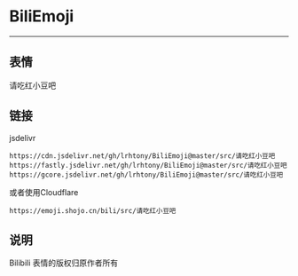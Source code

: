 # BiliEmoji
---
## 表情
请吃红小豆吧
## 链接
jsdelivr
```
https://cdn.jsdelivr.net/gh/lrhtony/BiliEmoji@master/src/请吃红小豆吧
https://fastly.jsdelivr.net/gh/lrhtony/BiliEmoji@master/src/请吃红小豆吧
https://gcore.jsdelivr.net/gh/lrhtony/BiliEmoji@master/src/请吃红小豆吧
```
或者使用Cloudflare
```
https://emoji.shojo.cn/bili/src/请吃红小豆吧
```
## 说明
Bilibili 表情的版权归原作者所有
